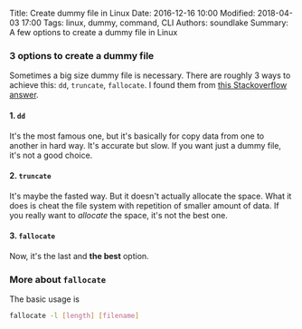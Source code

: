 Title: Create dummy file in Linux
Date: 2016-12-16 10:00
Modified: 2018-04-03 17:00
Tags: linux, dummy, command, CLI
Authors: soundlake
Summary: A few options to create a dummy file in Linux

### 3 options to create a dummy file

Sometimes a big size dummy file is necessary.
There are roughly 3 ways to achieve this: `dd`, `truncate`, `fallocate`.
I found them from [this Stackoverflow answer](http://stackoverflow.com/questions/257844/quickly-create-a-large-file-on-a-linux-system).

#### 1. `dd`

It's the most famous one, but it's basically for copy data from one to another
in hard way. It's accurate but slow. If you want just a dummy file, it's not a
good choice.

#### 2. `truncate`

It's maybe the fasted way. But it doesn't actually allocate the space. What it
does is cheat the file system with repetition of smaller amount of data. If you
really want to *allocate* the space, it's not the best one.

#### 3. `fallocate`

Now, it's the last and **the best** option.

### More about `fallocate`

The basic usage is

```bash
fallocate -l [length] [filename]
```
